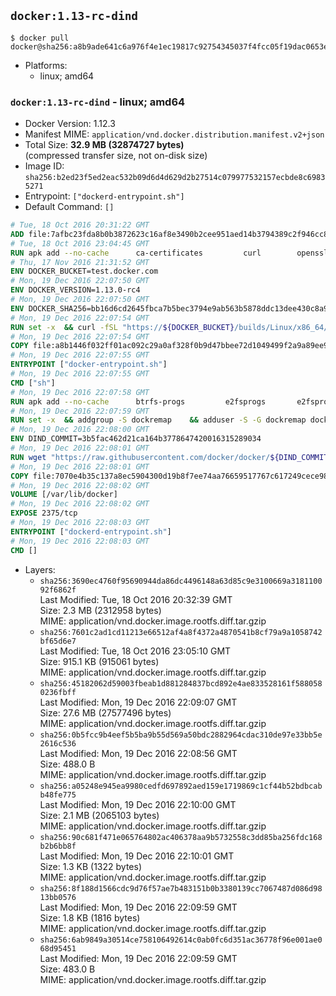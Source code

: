 ## `docker:1.13-rc-dind`

```console
$ docker pull docker@sha256:a8b9ade641c6a976f4e1ec19817c92754345037f4fcc05f19dac0653e49c4ee7
```

-	Platforms:
	-	linux; amd64

### `docker:1.13-rc-dind` - linux; amd64

-	Docker Version: 1.12.3
-	Manifest MIME: `application/vnd.docker.distribution.manifest.v2+json`
-	Total Size: **32.9 MB (32874727 bytes)**  
	(compressed transfer size, not on-disk size)
-	Image ID: `sha256:b2ed23f5ed2eac532b09d6d4d629d2b27514c079977532157ecbde8c69835271`
-	Entrypoint: `["dockerd-entrypoint.sh"]`
-	Default Command: `[]`

```dockerfile
# Tue, 18 Oct 2016 20:31:22 GMT
ADD file:7afbc23fda8b0b3872623c16af8e3490b2cee951aed14b3794389c2f946cc8c7 in / 
# Tue, 18 Oct 2016 23:04:45 GMT
RUN apk add --no-cache 		ca-certificates 		curl 		openssl
# Thu, 17 Nov 2016 21:31:52 GMT
ENV DOCKER_BUCKET=test.docker.com
# Mon, 19 Dec 2016 22:07:50 GMT
ENV DOCKER_VERSION=1.13.0-rc4
# Mon, 19 Dec 2016 22:07:50 GMT
ENV DOCKER_SHA256=bb16d6cd2645fbca7b5bec3794e9ab563b5878ddc13dee430c8a91dde7c4ef86
# Mon, 19 Dec 2016 22:07:54 GMT
RUN set -x 	&& curl -fSL "https://${DOCKER_BUCKET}/builds/Linux/x86_64/docker-${DOCKER_VERSION}.tgz" -o docker.tgz 	&& echo "${DOCKER_SHA256} *docker.tgz" | sha256sum -c - 	&& tar -xzvf docker.tgz 	&& mv docker/* /usr/local/bin/ 	&& rmdir docker 	&& rm docker.tgz 	&& docker -v
# Mon, 19 Dec 2016 22:07:54 GMT
COPY file:a8b1446f032ff01ac092c29a0af328f0b9d47bbee72d1049499f2a9a89ee988a in /usr/local/bin/ 
# Mon, 19 Dec 2016 22:07:55 GMT
ENTRYPOINT ["docker-entrypoint.sh"]
# Mon, 19 Dec 2016 22:07:55 GMT
CMD ["sh"]
# Mon, 19 Dec 2016 22:07:58 GMT
RUN apk add --no-cache 		btrfs-progs 		e2fsprogs 		e2fsprogs-extra 		iptables 		xfsprogs 		xz
# Mon, 19 Dec 2016 22:07:59 GMT
RUN set -x 	&& addgroup -S dockremap 	&& adduser -S -G dockremap dockremap 	&& echo 'dockremap:165536:65536' >> /etc/subuid 	&& echo 'dockremap:165536:65536' >> /etc/subgid
# Mon, 19 Dec 2016 22:08:00 GMT
ENV DIND_COMMIT=3b5fac462d21ca164b3778647420016315289034
# Mon, 19 Dec 2016 22:08:01 GMT
RUN wget "https://raw.githubusercontent.com/docker/docker/${DIND_COMMIT}/hack/dind" -O /usr/local/bin/dind 	&& chmod +x /usr/local/bin/dind
# Mon, 19 Dec 2016 22:08:01 GMT
COPY file:7070e4b35c137a8ec5904300d19b8f7ee74aa76659517767c617249cece98a4a in /usr/local/bin/ 
# Mon, 19 Dec 2016 22:08:02 GMT
VOLUME [/var/lib/docker]
# Mon, 19 Dec 2016 22:08:02 GMT
EXPOSE 2375/tcp
# Mon, 19 Dec 2016 22:08:03 GMT
ENTRYPOINT ["dockerd-entrypoint.sh"]
# Mon, 19 Dec 2016 22:08:03 GMT
CMD []
```

-	Layers:
	-	`sha256:3690ec4760f95690944da86dc4496148a63d85c9e3100669a318110092f6862f`  
		Last Modified: Tue, 18 Oct 2016 20:32:39 GMT  
		Size: 2.3 MB (2312958 bytes)  
		MIME: application/vnd.docker.image.rootfs.diff.tar.gzip
	-	`sha256:7601c2ad1cd11213e66512af4a8f4372a4870541b8cf79a9a1058742bf65d6e7`  
		Last Modified: Tue, 18 Oct 2016 23:05:10 GMT  
		Size: 915.1 KB (915061 bytes)  
		MIME: application/vnd.docker.image.rootfs.diff.tar.gzip
	-	`sha256:45182062d59003fbeab1d881284837bcd892e4ae833528161f5880580236fbff`  
		Last Modified: Mon, 19 Dec 2016 22:09:07 GMT  
		Size: 27.6 MB (27577496 bytes)  
		MIME: application/vnd.docker.image.rootfs.diff.tar.gzip
	-	`sha256:0b5fcc9b4eef5b5ba9b55d569a50bdc2882964cdac310de97e33bb5e2616c536`  
		Last Modified: Mon, 19 Dec 2016 22:08:56 GMT  
		Size: 488.0 B  
		MIME: application/vnd.docker.image.rootfs.diff.tar.gzip
	-	`sha256:a05248e945ea9980cedfd697892aed159e1719869c1cf44b52bdbcabb48fe775`  
		Last Modified: Mon, 19 Dec 2016 22:10:00 GMT  
		Size: 2.1 MB (2065103 bytes)  
		MIME: application/vnd.docker.image.rootfs.diff.tar.gzip
	-	`sha256:90c681f471e065764802ac406378aa9b5732558c3dd85ba256fdc168b2b6bb8f`  
		Last Modified: Mon, 19 Dec 2016 22:10:01 GMT  
		Size: 1.3 KB (1322 bytes)  
		MIME: application/vnd.docker.image.rootfs.diff.tar.gzip
	-	`sha256:8f188d1566cdc9d76f57ae7b483151b0b3380139cc7067487d086d9813bb0576`  
		Last Modified: Mon, 19 Dec 2016 22:09:59 GMT  
		Size: 1.8 KB (1816 bytes)  
		MIME: application/vnd.docker.image.rootfs.diff.tar.gzip
	-	`sha256:6ab9849a30514ce758106492614c0ab0fc6d351ac36778f96e001ae068d95451`  
		Last Modified: Mon, 19 Dec 2016 22:09:59 GMT  
		Size: 483.0 B  
		MIME: application/vnd.docker.image.rootfs.diff.tar.gzip
